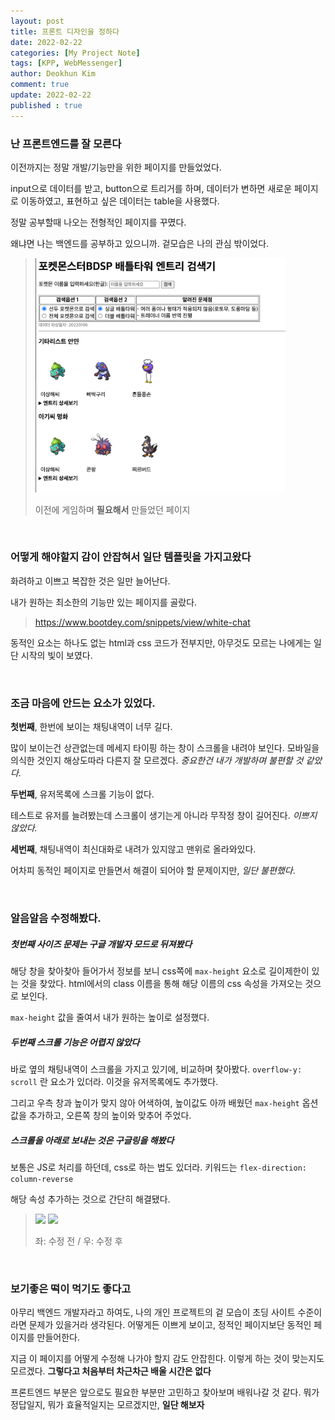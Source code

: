 ```yaml
---
layout: post
title: 프론트 디자인을 정하다
date: 2022-02-22
categories: [My Project Note]
tags: [KPP, WebMessenger]
author: Deokhun Kim
comment: true
update: 2022-02-22
published : true
---
```



### 난 프론트엔드를 잘 모른다
이전까지는 정말 개발/기능만을 위한 페이지를 만들었었다. 

input으로 데이터를 받고, button으로 트리거를 하며, 데이터가 변하면 새로운 페이지로 이동하였고, 표현하고 싶은 데이터는     table을 사용했다.

정말 공부할때 나오는 전형적인 페이지를 꾸몄다.

왜냐면 나는 백엔드를 공부하고 있으니까. 겉모습은 나의 관심 밖이었다.

>
> <img src="/assets/postimg/2022_02/22_01.png" width="400px"/>
> 
> 이전에 게임하며 **필요해서** 만들었던 페이지

<br/>

### 어떻게 해야할지 감이 안잡혀서 일단 템플릿을 가지고왔다
화려하고 이쁘고 복잡한 것은 일만 늘어난다.

내가 원하는 최소한의 기능만 있는 페이지를 골랐다.

> https://www.bootdey.com/snippets/view/white-chat

동적인 요소는 하나도 없는 html과 css 코드가 전부지만, 아무것도 모르는 나에게는 일단 시작의 빛이 보였다.

<br/>


### 조금 마음에 안드는 요소가 있었다.
**첫번째**, 한번에 보이는 채팅내역이 너무 길다.

많이 보이는건 상관없는데 메세지 타이핑 하는 창이 스크롤을 내려야 보인다. 모바일을 의식한 것인지 해상도따라 다른지 잘 모르겠다.
*중요한건 내가 개발하며 불편할 것 같았다.*

**두번째**, 유저목록에 스크롤 기능이 없다.

테스트로 유저를 늘려봤는데 스크롤이 생기는게 아니라 무작정 창이 길어진다. *이쁘지 않았다.*

**세번째**, 채팅내역이 최신대화로 내려가 있지않고 맨위로 올라와있다.

어차피 동적인 페이지로 만들면서 해결이 되어야 할 문제이지만, *일단 불편했다*.

<br/>

### 알음알음 수정해봤다.
##### 첫번째 사이즈 문제는 구글 개발자 모드로 뒤져봤다
해당 창을 찾아찾아 들어가서 정보를 보니 css쪽에 ```max-height``` 요소로 길이제한이 있는 것을 찾았다.
html에서의 class 이름을 통해 해당 이름의 css 속성을 가져오는 것으로 보인다. 

```max-height``` 값을 줄여서 내가 원하는 높이로 설정했다.

##### 두번째 스크롤 기능은 어렵지 않았다
바로 옆의 채팅내역이 스크롤을 가지고 있기에, 비교하며 찾아봤다.
```overflow-y: scroll``` 란 요소가 있더라. 이것을 유저목록에도 추가했다.

그리고 우측 창과 높이가 맞지 않아 어색하여, 높이값도 아까 배웠던 ```max-height``` 옵션값을 추가하고, 오른쪽 창의 높이와 맞추어 주었다.

##### 스크롤을 아래로 보내는 것은 구글링을 해봤다
보통은 JS로 처리를 하던데, css로 하는 법도 있더라.
키워드는 ```flex-direction: column-reverse```

해당 속성 추가하는 것으로 간단히 해결됐다.

>
> <img src="/assets/postimg/2022_02/22_02.png" width="400px"/> <img src="/assets/postimg/2022_02/22_03.png" width="400px"/>
>
> 좌: 수정 전 / 우: 수정 후

<br/>

### 보기좋은 떡이 먹기도 좋다고
아무리 백엔드 개발자라고 하여도, 나의 개인 프로젝트의 겉 모습이 초딩 사이트 수준이라면 문제가 있을거라 생각된다. 어떻게든 이쁘게 보이고, 정적인 페이지보단 동적인 페이지를 만들어한다.

지금 이 페이지를 어떻게 수정해 나가야 할지 감도 안잡힌다.
이렇게 하는 것이 맞는지도 모르겠다. 
**그렇다고 처음부터 차근차근 배울 시간은 없다**

프론트엔드 부분은 앞으로도 필요한 부분만 고민하고 찾아보며 배워나갈 것 같다.
뭐가 정답일지, 뭐가 효율적일지는 모르겠지만, **일단 해보자**



